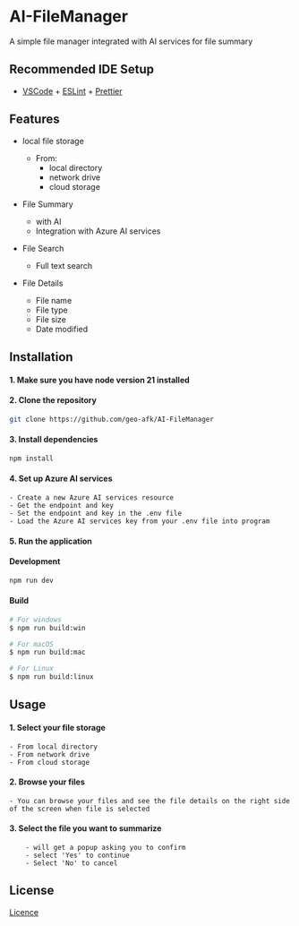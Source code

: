 # AI-FileManager

A simple file manager integrated with AI services for file summary

## Recommended IDE Setup

- [VSCode](https://code.visualstudio.com/) + [ESLint](https://marketplace.visualstudio.com/items?itemName=dbaeumer.vscode-eslint) + [Prettier](https://marketplace.visualstudio.com/items?itemName=esbenp.prettier-vscode)

## Features

- local file storage

  - From:
    - local directory
    - network drive
    - cloud storage

- File Summary

  - with AI
  - Integration with Azure AI services

- File Search

  - Full text search

- File Details
  - File name
  - File type
  - File size
  - Date modified

## Installation

#### 1. Make sure you have node version 21 installed

#### 2. Clone the repository

```bash
git clone https://github.com/geo-afk/AI-FileManager
```

#### 3. Install dependencies

```bash
npm install
```

#### 4. Set up Azure AI services

    - Create a new Azure AI services resource
    - Get the endpoint and key
    - Set the endpoint and key in the .env file
    - Load the Azure AI services key from your .env file into program

#### 5. Run the application

#### Development

```bash
npm run dev

```

#### Build

```bash
# For windows
$ npm run build:win

# For macOS
$ npm run build:mac

# For Linux
$ npm run build:linux
```

## Usage

#### 1. Select your file storage

    - From local directory
    - From network drive
    - From cloud storage

#### 2. Browse your files

    - You can browse your files and see the file details on the right side of the screen when file is selected

#### 3. Select the file you want to summarize

        - will get a popup asking you to confirm
        - select 'Yes' to continue
        - Select 'No' to cancel

## License

[Licence](LICENSE)
